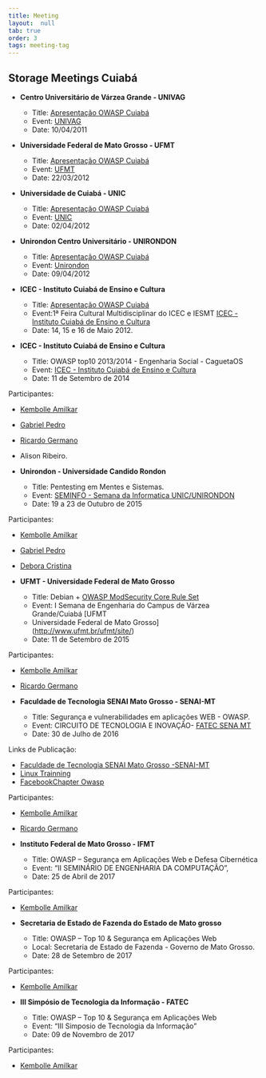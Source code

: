 ```yaml
---
title: Meeting
layout:  null
tab: true
order: 3
tags: meeting-tag
---
```


## Storage Meetings Cuiabá

- <b>Centro Universitário de Várzea Grande - UNIVAG</b>
  - Title: [Apresentação OWASP Cuiabá](/www-pdf-archive/OWASP_cuiab%C3%A1.pdf)
  - Event: [UNIVAG](http://www.univag.com.br/v1/index.aspx)
  - Date: 10/04/2011

- <b>Universidade Federal de Mato Grosso - UFMT</b>
  - Title: [Apresentação OWASP Cuiabá](/www-pdf-archive/OWASP_cuiab%C3%A1.pdf)
  - Event: [UFMT](http://www.ufmt.br/ufmt/site/page)
  - Date: 22/03/2012

- <b>Universidade de Cuiabá - UNIC</b>

  - Title: [Apresentação OWASP Cuiabá](/www-pdf-archive/OWASP_cuiab%C3%A1.pdf)
  - Event: [UNIC](http://www.unic.br/site/index.php)
  - Date: 02/04/2012

- <b>Unirondon Centro Universitário - UNIRONDON</b>

  - Title: [Apresentação OWASP Cuiabá](/www-pdf-archive/OWASP_cuiab%C3%A1.pdf)
  - Event: [Unirondon](http://www.unirondon.br/)
  - Date: 09/04/2012

- <b>ICEC - Instituto Cuiabá de Ensino e Cultura</b>

  - Title: [Apresentação OWASP Cuiabá](/www-pdf-archive/OWASP_cuiab%C3%A1.pdf)
  - Event:1ª Feira Cultural Multidisciplinar do ICEC e IESMT [ICEC -Instituto Cuiabá de Ensino e Cultura](http://http://www.icec.edu.br)
  - Date: 14, 15 e 16 de Maio 2012.

- <b>ICEC - Instituto Cuiabá de Ensino e Cultura</b>

  - Title: OWASP top10 2013/2014 - Engenharia Social - CaguetaOS
  - Event: [ICEC - Instituto Cuiabá de Ensino e Cultura](http://http://www.icec.edu.br)
  - Date: 11 de Setembro de 2014 

Participantes:
  - [Kembolle Amilkar](https://www.owasp.org/index.php/User:Kembolle)
  - [Gabriel Pedro](https://www.owasp.org/index.php?title=User:Gabriel_Pedro)
  - [Ricardo Germano](https://www.owasp.org/index.php/User:Ricardo_Germano)
  - Alison Ribeiro.

- <b>Unirondon - Universidade Candido Rondon</b>

  - Title: Pentesting em Mentes e Sistemas.
  - Event: [SEMINFO - Semana da Informatica UNIC/UNIRONDON](http://seminfo.eti.br/)
  - Date: 19 a 23 de Outubro de 2015

Participantes:
  - [Kembolle Amilkar](https://www.owasp.org/index.php/User:Kembolle)
  - [Gabriel Pedro](https://www.owasp.org/index.php?title=User:Gabriel_Pedro)
  - [Debora Cristina](https://www.owasp.org/index.php/User:D%C3%A9bora_Cristina_de_Oliveira)

- <b>UFMT - Universidade Federal de Mato Grosso</b>

  - Title: Debian + [OWASP ModSecurity Core Rule Set](https://www.owasp.org/index.php/Category:OWASP_ModSecurity_Core_Rule_Set_Project)
  - Event: I Semana de Engenharia do Campus de Várzea Grande/Cuiabá [UFMT
  - Universidade Federal de Mato Grosso](http://www.ufmt.br/ufmt/site/)
  - Date: 11 de Setembro de 2015

Participantes:
  - [Kembolle Amilkar](https://www.owasp.org/index.php/User:Kembolle)
  - [Ricardo Germano](https://www.owasp.org/index.php/User:Ricardo_Germano)

- <b>Faculdade de Tecnologia SENAI Mato Grosso - SENAI-MT</b>

  - Title: Segurança e vulnerabilidades em aplicações WEB - OWASP.
  - Event: CIRCUITO DE TECNOLOGIA E INOVAÇÃO- [FATEC SENA MT](http://www.senaimt.com.br) 
  - Date: 30 de Julho de 2016

Links de Publicação:
  - [Faculdade de Tecnologia SENAI Mato Grosso -SENAI-MT](http://www.senaimt.com.br/site/mostra.php?noticia=13275) 
  - [Linux Trainning](http://linuxtraining.com.br/br/?p=466)
  - [FacebookChapter Owasp](https://www.facebook.com/owasp.cuiaba/posts/831332317001400)

Participantes:
  - [Kembolle Amilkar](https://www.owasp.org/index.php/User:Kembolle)
  - [Ricardo Germano](https://www.owasp.org/index.php/User:Ricardo_Germano)


- <b>Instituto Federal de Mato Grosso - IFMT</b>

  - Title: OWASP – Segurança em Aplicações Web e Defesa Cibernética
  - Event: “II SEMINÁRIO DE ENGENHARIA DA COMPUTAÇÃO”,
  - Date: 25 de Abril de 2017

Participantes:
  - [Kembolle Amilkar](https://www.owasp.org/index.php/User:Kembolle)

- <b>Secretaria de Estado de Fazenda do Estado de Mato grosso</b>

  - Title: OWASP – Top 10 & Segurança em Aplicações Web
  - Local: Secretaria de Estado de Fazenda - Governo de Mato Grosso.
  - Date: 28 de Setembro de 2017

Participantes:
  - [Kembolle Amilkar](https://www.owasp.org/index.php/User:Kembolle)

- <b>III Simpósio de Tecnologia da Informação - FATEC</b>

  - Title: OWASP – Top 10 & Segurança em Aplicações Web
  - Event: “III Simposio de Tecnologia da Informação”
  - Date: 09 de Novembro de 2017

Participantes:
  - [Kembolle Amilkar](https://www.owasp.org/index.php/User:Kembolle)
